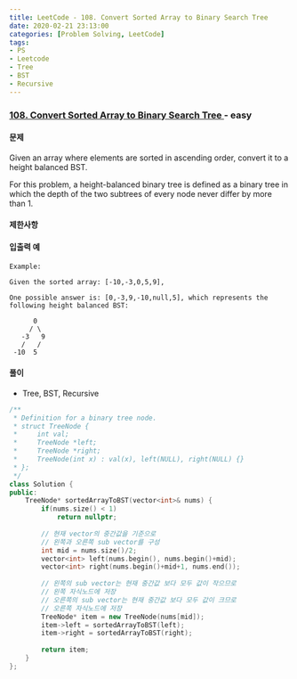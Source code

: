 ```yaml
---
title: LeetCode - 108. Convert Sorted Array to Binary Search Tree
date: 2020-02-21 23:13:00
categories: [Problem Solving, LeetCode]
tags:
- PS
- Leetcode
- Tree
- BST
- Recursive
---
```


### [ 108. Convert Sorted Array to Binary Search Tree ](https://leetcode.com/problems/convert-sorted-array-to-binary-search-tree/) - easy

#### 문제

Given an array where elements are sorted in ascending order, convert it to a height balanced BST.

For this problem, a height-balanced binary tree is defined as a binary tree in which the depth of the two subtrees of every node never differ by more than 1.

#### 제한사항
  
#### 입출력 예

```
Example:

Given the sorted array: [-10,-3,0,5,9],

One possible answer is: [0,-3,9,-10,null,5], which represents the following height balanced BST:

      0
     / \
   -3   9
   /   /
 -10  5
```

#### 풀이
  - Tree, BST, Recursive

```cpp
/**
 * Definition for a binary tree node.
 * struct TreeNode {
 *     int val;
 *     TreeNode *left;
 *     TreeNode *right;
 *     TreeNode(int x) : val(x), left(NULL), right(NULL) {}
 * };
 */
class Solution {
public:
    TreeNode* sortedArrayToBST(vector<int>& nums) {
        if(nums.size() < 1)
            return nullptr;
        
        // 현재 vector의 중간값을 기준으로 
        // 왼쪽과 오른쪽 sub vector를 구성
        int mid = nums.size()/2;
        vector<int> left(nums.begin(), nums.begin()+mid);
        vector<int> right(nums.begin()+mid+1, nums.end());
        
        // 왼쪽의 sub vector는 현재 중간값 보다 모두 값이 작으므로
        // 왼쪽 자식노드에 저장
        // 오른쪽의 sub vector는 현재 중간값 보다 모두 값이 크므로
        // 오른쪽 자식노드에 저장
        TreeNode* item = new TreeNode(nums[mid]);
        item->left = sortedArrayToBST(left);
        item->right = sortedArrayToBST(right);
        
        return item;
    }
};
```
